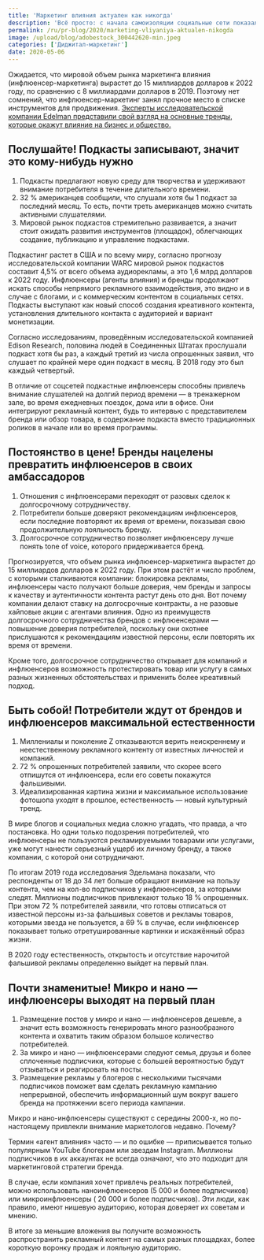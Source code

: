 ```yaml
---
title: 'Маркетинг влияния актуален как никогда'
description: 'Всё просто: с начала самоизоляции социальные сети показали исключительный рост. Пользователи Instagram сделали на 57,3 % больше постов, чем в другой период. Активность на Facebook выросла на 25,2 %, во «ВКонтакте» — на 10,2%. Темп прироста подписчиков за первые две недели самоизоляции вырос в 2,6 раза. Такие данные в своём новом исследовании приводит сервис «Амплифер». Самое время поговорить о трендах маркетинга влияния.'
permalink: /ru/pr-blog/2020/marketing-vliyaniya-aktualen-nikogda
image: /upload/blog/adobestock_300442620-min.jpeg
categories: ['Диджитал-маркетинг']
date: 2020-05-06
---
```


Ожидается, что мировой объем рынка маркетинга влияния (инфлюенсер-маркетинга) вырастет до 15 миллиардов долларов к 2022 году, по сравнению с 8 миллиардами долларов в 2019. Поэтому нет сомнений, что инфлюенсер-маркетинг занял прочное место в списке инструментов для продвижения. [Эксперты исследовательской компании Edelman представили свой взгляд на основные тренды, которые окажут влияние на бизнес и общество.](https://www.edelman.com/research/10-Trends-Influencing-2020)

## Послушайте! Подкасты записывают, значит это кому-нибудь нужно

1. Подкасты предлагают новую среду для творчества и удерживают внимание потребителя в течение длительного времени.
2. 32 % американцев сообщили, что слушали хотя бы 1 подкаст за последний месяц. То есть, почти треть американцев можно считать активными слушателями.
3. Мировой рынок подкастов стремительно развивается, а значит стоит ожидать развития инструментов (площадок), облегчающих создание, публикацию и управление подкастами.

Подкастинг растет в США и по всему миру, согласно прогнозу исследовательской компании WARC мировой рынок подкастов составит 4,5% от всего объема аудиорекламы, а это 1,6 млрд долларов к 2022 году. Инфлюенсеры (агенты влияния) и бренды продолжают искать способы непрямого рекламного взаимодействия, это видно и в случае с блогами, и с коммерческим контентом в социальных сетях. Подкасты выступают как новый способ создания креативного контента, установления длительного контакта с аудиторией и вариант монетизации.

Согласно исследованиям, проведённым исследовательской компанией Edison Research, половина людей в Соединенных Штатах прослушали подкаст хотя бы раз, а каждый третий из числа опрошенных заявил, что слушает по крайней мере один подкаст в месяц. В 2018 году это был каждый четвертый.

В отличие от соцсетей подкастные инфлюенсеры способны привлечь внимание слушателей на долгий период времени — в тренажерном зале, во время ежедневных поездок, дома или в офисе. Они интегрируют рекламный контент, будь то интервью с представителем бренда или обзор товара, в содержание подкаста вместо традиционных роликов в начале или во время программы.

## Постоянство в цене! Бренды нацелены превратить инфлюенсеров в своих амбассадоров

1. Отношения с инфлюенсерами переходят от разовых сделок к долгосрочному сотрудничеству.
2. Потребители больше доверяют рекомендациям инфлюенсеров, если последние повторяют их время от времени, показывая свою продолжительную лояльность бренду.
3. Долгосрочное сотрудничество позволяет инфлюенсеру лучше понять tone of voice, которого придерживается бренд.

Прогнозируется, что объем рынка инфлюенсер-маркетинга вырастет до 15 миллиардов долларов к 2022 году. При этом растёт и число проблем, с которыми сталкиваются компании: блокировка рекламы, инфлюенсеры часто получают больше доверия, чем бренды и запросы к качеству и аутентичности контента растут день ото дня. Вот почему компании делают ставку на долгосрочные контракты, а не разовые хайповые акции с агентами влияния. Одно из преимуществ долгосрочного сотрудничества брендов с инфлюенсерами — повышение доверия потребителей, поскольку они охотнее прислушаются к рекомендациям известной персоны, если повторять их время от времени.

Кроме того, долгосрочное сотрудничество открывает для компаний и инфлюенсеров возможность протестировать товар или услугу в самых разных жизненных обстоятельствах и применить более креативный подход.

## Быть собой! Потребители ждут от брендов и инфлюенсеров максимальной естественности

1. Миллениалы и поколение Z отказываются верить неискреннему и неестественному рекламного контенту от известных личностей и компаний.
2. 72 % опрошенных потребителей заявили, что скорее всего отпишутся от инфлюенсера, если его советы покажутся фальшивыми.
3. Идеализированная картина жизни и максимальное использование фотошопа уходят в прошлое, естественность — новый культурный тренд.

В мире блогов и социальных медиа сложно угадать, что правда, а что постановка. Но одни только подозрения потребителей, что инфлюенсеры не пользуются рекламируемыми товарами или услугами, уже могут нанести серьезный ущерб их личному бренду, а также компании, с которой они сотрудничают.

По итогам 2019 года исследования Эдельмана показали, что респонденты от 18 до 34 лет больше обращают внимание на пользу контента, чем на кол-во подписчиков у инфлюенсеров, за которыми следят. Миллионы подписчиков привлекают только 18 % опрошенных. При этом 72 % потребителей заявили, что готовы отписаться от известной персоны из-за фальшивых советов и рекламы товаров, которыми звезда не пользуется, а 69 % в случае, если инфлюенсер показывает только отретушированные картинки и искажённый образ жизни.

В 2020 году естественность, открытость и отсутствие нарочитой фальшивой рекламы определенно выйдет на первый план.

## Почти знаменитые! Микро и нано — инфлюенсеры выходят на первый план

1. Размещение постов у микро и нано — инфлюенсеров дешевле, а значит есть возможность генерировать много разнообразного контента и охватить таким образом большое количество потребителей.
2. За микро и нано — инфлюенсерами следуют семья, друзья и более сплоченные подписчики, которые с большей вероятностью будут отзываться и реагировать на посты.
3. Размещение рекламы у блогеров с несколькими тысячами подписчиков поможет вам сделать рекламную кампанию непрерывной, обеспечить информационный шум вокруг вашего бренда на протяжении всего периода кампании.

Микро и нано-инфлюенсеры существуют с середины 2000-х, но по-настоящему привлекли внимание маркетологов недавно. Почему?

Термин «агент влияния» часто — и по ошибке — приписывается только популярным YouTube блогерам или звездам Instagram. Миллионы подписчиков в их аккаунтах не всегда означают, что это подходит для маркетинговой стратегии бренда.

В случае, если компания хочет привлечь реальных потребителей, можно использовать наноинфлюенсеров (5 000 и более подписчиков) или микроинфлюенсеры ( 20 000 и более подписчиков). Эти люди, как правило, имеют нишевую аудиторию, которая доверяет их советам и мнению.

В итоге за меньшие вложения вы получите возможность распространить рекламный контент на самых разных площадках, более короткую воронку продаж и лояльную аудиторию.
